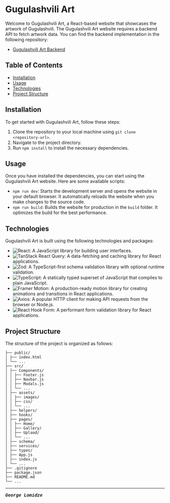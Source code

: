 # Gugulashvili Art

Welcome to Gugulashvili Art, a React-based website that showcases the artwork of Gugulashvili.
The Gugulashvili Art website requires a backend API to fetch artwork data. You can find the backend implementation in the following repository:
- [Gugulashvili Art Backend](https://github.com/geo318/server-gugulashvili-art)

## Table of Contents

- [Installation](#installation)
- [Usage](#usage)
- [Technologies](#technologies)
- [Project Structure](#project-structure)

## Installation

To get started with Gugulashvili Art, follow these steps:

1. Clone the repository to your local machine using `git clone <repository-url>`.
2. Navigate to the project directory.
3. Run `npm install` to install the necessary dependencies.

## Usage

Once you have installed the dependencies, you can start using the Gugulashvili Art website. Here are some available scripts:

- `npm run dev`: Starts the development server and opens the website in your default browser. It automatically reloads the website when you make changes to the source code.
- `npm run build`: Builds the website for production in the `build` folder. It optimizes the build for the best performance.

## Technologies

Gugulashvili Art is built using the following technologies and packages:

- ![React](https://img.shields.io/badge/-React-61DAFB?logo=react&logoColor=white): A JavaScript library for building user interfaces.
- ![TanStack React Query](https://img.shields.io/badge/-React%20Query-000000?logo=react&logoColor=white): A data-fetching and caching library for React applications.
- ![Zod](https://img.shields.io/badge/-Zod-FDE68A?logo=typescript&logoColor=black): A TypeScript-first schema validation library with optional runtime validation.
- ![TypeScript](https://img.shields.io/badge/-TypeScript-007ACC?logo=typescript&logoColor=white): A statically typed superset of JavaScript that compiles to plain JavaScript.
- ![Framer Motion](https://img.shields.io/badge/-Framer%20Motion-000000?logo=framer&logoColor=blue): A production-ready motion library for creating animations and transitions in React applications.
- ![Axios](https://img.shields.io/badge/-Axios-4E8EE9?logo=axios&logoColor=white): A popular HTTP client for making API requests from the browser or Node.js.
- ![React Hook Form](https://img.shields.io/badge/-React%20Hook%20Form-0DA57A?logo=react&logoColor=white): A performant form validation library for React applications.

## Project Structure

The structure of the project is organized as follows:

```
├── public/
│ ├── index.html
│ └── ...
├── src/
│ ├── Components/
│ │ ├── Footer.js
│ │ ├── Navbar.js
│ │ ├── Modals.js
│ │ └── ...
│ ├── assets/
│ │ ├── images/
│ │ ├── css/
│ │ └── ...
│ ├── helpers/
│ ├── hooks/
│ ├── pages/
│ │ ├── Home/
│ │ ├── Gallery/
│ │ ├── Uplaod/
│ │ └── ...
│ ├── schema/
│ ├── services/
│ ├── types/
│ ├── App.js
│ ├── index.js
│ └── ...
├── .gitignore
├── package.json
├── README.md
└── ...
```
---
<span style="font-family: 'Courier New', monospace;">**_George Lomidze_**</span>
